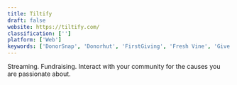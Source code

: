 ```yaml
---
title: Tiltify
draft: false 
website: https://tiltify.com/
classification: ['']
platform: ['Web']
keywords: ['DonorSnap', 'Donorhut', 'FirstGiving', 'Fresh Vine', 'Give Forward', 'GivenGain', 'Go Get Funding', 'GoFundMe', 'HitHit', 'Indiegogo', 'Kickstarter', 'RaiseDonors', 'donate.ly']
---
```

Streaming. Fundraising.
Interact with your community for the causes you are passionate about.